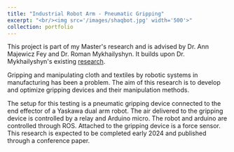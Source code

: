 ```yaml
---
title: "Industrial Robot Arm - Pneumatic Gripping"
excerpt: "<br/><img src='/images/shaqbot.jpg' width='500'>"
collection: portfolio
---
```


This project is part of my Master's research and is advised by Dr. Ann Majewicz Fey and Dr. Roman Mykhailyshyn. It builds upon Dr. Mykhailyshyn's existing [research](https://romanmykhailyshyn.github.io/portfolio/portfolio-1/).

Gripping and manipulating cloth and textiles by robotic systems in manufacturing has been a problem. The aim of this research is to develop and optimize gripping devices and their manipulation methods.

The setup for this testing is a pneumatic gripping device connected to the end effector of a Yaskawa dual arm robot. The air delivered to the gripping device is controlled by a relay and Arduino micro. The robot and arduino are controlled through ROS. Attached to the gripping device is a force sensor. This research is expected to be completed early 2024 and published through a conference paper.
